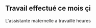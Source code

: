 ## Travail effectué ce mois çi

L'assistante maternelle a travaillé <F search="${rootSubject}, a pour nombre d'heures travaillées, ?_" editable=true ></F> heures




